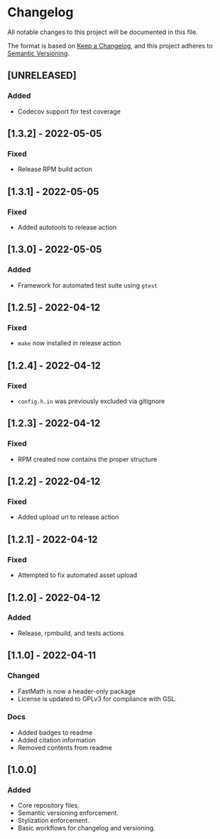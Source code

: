 # Changelog

All notable changes to this project will be documented in this file.

The format is based on [Keep a Changelog](https://keepachangelog.com/en/1.0.0/),
and this project adheres to [Semantic Versioning](https://semver.org/spec/v2.0.0.html).

## [UNRELEASED]

### Added

- Codecov support for test coverage

## [1.3.2] - 2022-05-05

### Fixed

- Release RPM build action

## [1.3.1] - 2022-05-05

### Fixed

- Added autotools to release action

## [1.3.0] - 2022-05-05
 
### Added

- Framework for automated test suite using `gtest`

## [1.2.5] - 2022-04-12

### Fixed

- `make` now installed in release action

## [1.2.4] - 2022-04-12

### Fixed

- `config.h.in` was previously excluded via gitignore

## [1.2.3] - 2022-04-12

### Fixed

- RPM created now contains the proper structure

## [1.2.2] - 2022-04-12

### Fixed

- Added upload url to release action

## [1.2.1] - 2022-04-12

### Fixed

- Attempted to fix automated asset upload

## [1.2.0] - 2022-04-12

### Added

- Release, rpmbuild, and tests actions

## [1.1.0] - 2022-04-11

### Changed

- FastMath is now a header-only package
- License is updated to GPLv3 for compliance with GSL.

### Docs

- Added badges to readme
- Added citation information
- Removed contents from readme

## [1.0.0]

### Added

- Core repository files.
- Semantic versioning enforcement.
- Stylization enforcement.
- Basic workflows for changelog and versioning.
